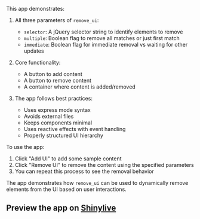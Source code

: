 This app demonstrates:

1. All three parameters of `remove_ui`:
   - `selector`: A jQuery selector string to identify elements to remove
   - `multiple`: Boolean flag to remove all matches or just first match
   - `immediate`: Boolean flag for immediate removal vs waiting for other updates

2. Core functionality:
   - A button to add content
   - A button to remove content
   - A container where content is added/removed

3. The app follows best practices:
   - Uses express mode syntax
   - Avoids external files
   - Keeps components minimal
   - Uses reactive effects with event handling
   - Properly structured UI hierarchy

To use the app:
1. Click "Add UI" to add some sample content
2. Click "Remove UI" to remove the content using the specified parameters
3. You can repeat this process to see the removal behavior

The app demonstrates how `remove_ui` can be used to dynamically remove elements from the UI based on user interactions.
## Preview the app on [Shinylive](https://shinylive.io/py/app/#h=0&code=NobwRAdghgtgpmAXAAjFADugdOgnmAGlQGMB7CAFzkqVQDMAnUmZAZwAsBLCXZTmdKQYVkDOFGIVOANzgAdCI2ZsuPLHAAe6Ma1Z8BQkd3QBXCkROciYiABM4DBQss4oAczgB9UugqsAFFIUADZwALxyYAAiuNAwnMTIAKoAksgAohqw6KGRAJROEADunBTsyC7BULikZp5kwSYwEJ5FDBj+eYgKyL3IJWUVnFjEUAy2nd0QfTNDI2O2nuzi9gz+kQDC5BRMwaz5PbO9LsZ1ElLkngBGZhTk62i2tpFEkQCCT8hblNQUL8jEKq6TwRMDwAC0ACYDtMjnNThRPOdOJcbhQ7hAHmIYKRZP9IgAlOA42Rfba-GGHXoDcouUbjSZU2Z0hZLFYOB4xOIJMk-SjIN5iKAwuHIADEvIoUG4DmQdCEyFssVgCSgwWCvCgTzgtgA9NjcTqAeTKEyZi5bDJ-JxbKCyHzEfapTLHGAChAFAABIWSGRwdR0OhwSRen1SWTqWSUa0QUwULBa2zu+x0ZCJ+omiiM2G9CUpCCsBwiVjMODJNJwULwSh6MpQERFMujaYG0lVKiOHPwgtFzyWdZd83DS3SAeiodYdgAFgeAGVsqFJRS3a9B3CXOgHgAVLh6Th6EvwY0O5B1kTN5BXMutnVYfIEM1wm2g1tQK6hDMOyKP3p5B9r3pC1CSQhFBMUnV+T9nQgBwXh-fpljEUEr3lMR0jsb8u3dUNxF9CM4EDYM-ggb1cPDf04CjLMESwG9kwI0RiUNKDfmzGYJSJEkyzKJtMwQ6hT2WRiuMvW5yD4PRAQSABrHUmRcG8+04Mc4SAojQMiMVX3fLwINNQhc2QHcyzUkCGFPUg5W4WxkErYlflrSyb3gmATGCKQcnCAAxNVCyIcVkE4w1kHIDVBLLOhOAYVgRBgetiHYeD+HgS16283yywCgB1aURFQkKePMkx0FsNLHONARQioJk8jAABfABdIA)
